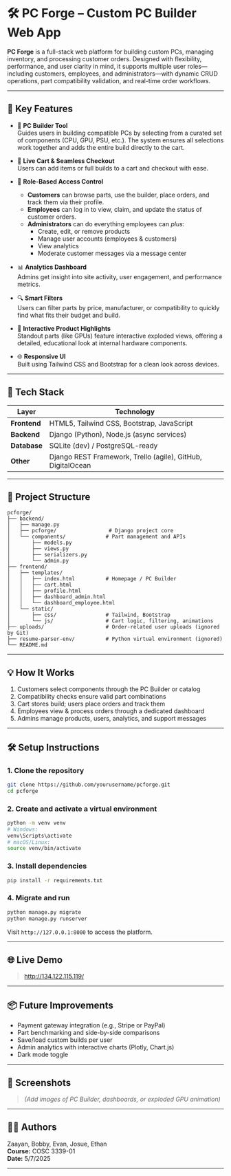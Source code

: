 # 🛠️ PC Forge – Custom PC Builder Web App

**PC Forge** is a full-stack web platform for building custom PCs, managing inventory, and processing customer orders. Designed with flexibility, performance, and user clarity in mind, it supports multiple user roles—including customers, employees, and administrators—with dynamic CRUD operations, part compatibility validation, and real-time order workflows.

---

## 🚀 Key Features

- 🔧 **PC Builder Tool**  
  Guides users in building compatible PCs by selecting from a curated set of components (CPU, GPU, PSU, etc.). The system ensures all selections work together and adds the entire build directly to the cart.

- 🛒 **Live Cart & Seamless Checkout**  
  Users can add items or full builds to a cart and checkout with ease.

- 👤 **Role-Based Access Control**  
  - **Customers** can browse parts, use the builder, place orders, and track them via their profile.  
  - **Employees** can log in to view, claim, and update the status of customer orders.  
  - **Administrators** can do everything employees can *plus*:  
    - Create, edit, or remove products  
    - Manage user accounts (employees & customers)  
    - View analytics  
    - Moderate customer messages via a message center

- 📊 **Analytics Dashboard**  
  Admins get insight into site activity, user engagement, and performance metrics.

- 🔍 **Smart Filters**  
  Users can filter parts by price, manufacturer, or compatibility to quickly find what fits their budget and build.

- 🎨 **Interactive Product Highlights**  
  Standout parts (like GPUs) feature interactive exploded views, offering a detailed, educational look at internal hardware components.

- 🌐 **Responsive UI**  
  Built using Tailwind CSS and Bootstrap for a clean look across devices.

---

## 🧰 Tech Stack

| Layer         | Technology                      |
|---------------|----------------------------------|
| **Frontend**  | HTML5, Tailwind CSS, Bootstrap, JavaScript |
| **Backend**   | Django (Python), Node.js (async services) |
| **Database**  | SQLite (dev) / PostgreSQL-ready |
| **Other**     | Django REST Framework, Trello (agile), GitHub, DigitalOcean

---

## 📁 Project Structure

```
pcforge/
├── backend/
│   ├── manage.py
│   ├── pcforge/                 # Django project core
│   └── components/             # Part management and APIs
│       ├── models.py
│       ├── views.py
│       ├── serializers.py
│       └── admin.py
├── frontend/
│   ├── templates/
│   │   ├── index.html          # Homepage / PC Builder
│   │   ├── cart.html
│   │   ├── profile.html
│   │   ├── dashboard_admin.html
│   │   └── dashboard_employee.html
│   └── static/
│       ├── css/                # Tailwind, Bootstrap
│       └── js/                 # Cart logic, filtering, animations
├── uploads/                    # Order-related user uploads (ignored by Git)
├── resume-parser-env/          # Python virtual environment (ignored)
└── README.md
```

---

## 💡 How It Works

1. Customers select components through the PC Builder or catalog
2. Compatibility checks ensure valid part combinations
3. Cart stores build; users place orders and track them
4. Employees view & process orders through a dedicated dashboard
5. Admins manage products, users, analytics, and support messages

---

## 🛠️ Setup Instructions

### 1. Clone the repository

```bash
git clone https://github.com/yourusername/pcforge.git
cd pcforge
```

### 2. Create and activate a virtual environment

```bash
python -m venv venv
# Windows:
venv\Scripts\activate
# macOS/Linux:
source venv/bin/activate
```

### 3. Install dependencies

```bash
pip install -r requirements.txt
```

### 4. Migrate and run

```bash
python manage.py migrate
python manage.py runserver
```

Visit `http://127.0.0.1:8000` to access the platform.

---

## 🌐 Live Demo

> http://134.122.115.119/

---

## 📦 Future Improvements

- Payment gateway integration (e.g., Stripe or PayPal)  
- Part benchmarking and side-by-side comparisons  
- Save/load custom builds per user  
- Admin analytics with interactive charts (Plotly, Chart.js)  
- Dark mode toggle

---

## 📸 Screenshots

> *(Add images of PC Builder, dashboards, or exploded GPU animation)*

---

## 👨‍💻 Authors

Zaayan, Bobby, Evan, Josue, Ethan  
**Course:** COSC 3339-01  
**Date:** 5/7/2025

---
